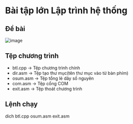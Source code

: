 # Bài tập lớn Lập trình hệ thống
## Đề bài
![image](https://github.com/dangvancong23012002/btl_assembly/assets/145835610/29b8d699-4343-4372-909c-93b675d75eed)
## Tệp chương trình 
- btl.cpp -> Tệp chương trình chính
- dir.asm -> Tệp tạo thư mục(tên thư mục vào từ bàn phím)
- osum.asm -> Tệp tổng lẻ dãy số nguyên
- com.asm -> Tệp cổng COM
- exit.asm -> Tệp thoát chương trình 
## Lệnh chạy
dich btl.cpp osum.asm exit.asm 

